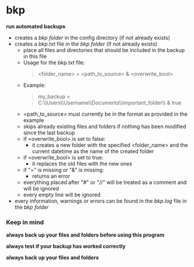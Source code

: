 # bkp

**run automated backups**

* creates a *bkp folder* in the config directory (if not already exists)
* creates a *bkp.txt* file in the *bkp folder* (if not already exists)
    * place all files and directories that should be included in the backup in this file
    * Usage for the bkp.txt file:
        > <folder_name> = <path_to_source> & <overwrite_bool>
    * Example: 
        > my_backup = C:\\\\Users\\\\Username\\\\Documents\\\\important_folder\\\\ & true
    * <path_to_source> must currently be in the format as provided in the example
    * skips already existing files and folders if nothing has been modified since the last backup
    * if <overwrite_bool> is set to false: 
        * it creates a new folder with the specified <folder_name> and the current datetime as the name of the created folder
    * if <overwrite_bool> is set to true: 
        * it replaces the old files with the new ones
    * if "=" is missing or "&" is missing:
        * returns an error
    * everything placed after "#" or "//" will be treated as a comment and will be ignored
    * every empty line will be ignored
* every information, warnings or errors can be found in the *bkp.log* file in the *bkp folder*

### Keep in mind

**always back up your files and folders before using this program**

**always test if your backup has worked correctly**

**always back up your files and folders**
